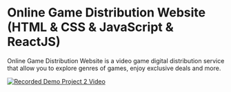 # Online Game Distribution Website (HTML & CSS & JavaScript & ReactJS)

Online Game Distribution Website is a video game digital distribution service that allow you to explore genres of games, enjoy exclusive deals and more.

[![Recorded Demo Project 2 Video](https://awevideo.s3.amazonaws.com/video-29201025-4dfc4c951d167cddd7bacd6087b6f411_960x540.jpg?X-Amz-Algorithm=AWS4-HMAC-SHA256&X-Amz-Credential=AKIAJSCJQ2NM3XLFPVKA%2F20240827%2Fus-east-1%2Fs3%2Faws4_request&X-Amz-Date=20240827T084405Z&X-Amz-Expires=86400&X-Amz-SignedHeaders=host&X-Amz-Signature=905facd98d049570fb1d243e3dd41b171519eded253be697c7d0d3a4d9d29823)](https://www.awesomescreenshot.com/video/29201025?key=240bbbf970e94806715f06e10692a761)
